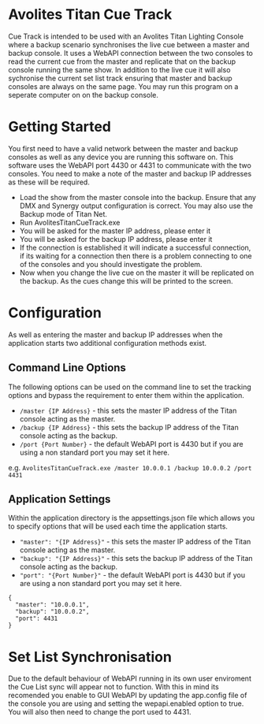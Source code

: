 # Avolites Titan Cue Track

Cue Track is intended to be used with an Avolites Titan Lighting Console where a backup scenario synchronises the live cue between a master and backup console. It uses a WebAPI connection between the two consoles to read the current cue from the master and replicate that on the backup console running the same show. In addition to the live cue it will also sychronise the current set list track ensuring that master and backup consoles are always on the same page. You may run this program on a seperate computer on on the backup console.

# Getting Started

You first need to have a valid network between the master and backup consoles as well as any device you are running this software on. This software uses the WebAPI port 4430 or 4431 to communicate with the two consoles. You need to make a note of the master and backup IP addresses as these will be required.

- Load the show from the master console into the backup. Ensure that any DMX and Synergy output configuration is correct. You may also use the Backup mode of Titan Net.
- Run AvolitesTitanCueTrack.exe
- You will be asked for the master IP address, please enter it
- You will be asked for the backup IP address, please enter it
- If the connection is established it will indicate a successful connection, if its waiting for a connection then there is a problem connecting to one of the consoles and you should investigate the problem.
- Now when you change the live cue on the master it will be replicated on the backup. As the cues change this will be printed to the screen.

# Configuration

As well as entering the master and backup IP addresses when the application starts two additional configuration methods exist.

## Command Line Options

The following options can be used on the command line to set the tracking options and bypass the requirement to enter them within the application.

- `/master {IP Address}` - this sets the master IP address of the Titan console acting as the master.
- `/backup {IP Address}` - this sets the backup IP address of the Titan console acting as the backup.
- `/port {Port Number}` - the default WebAPI port is 4430 but if you are using a non standard port you may set it here.

e.g. `AvolitesTitanCueTrack.exe /master 10.0.0.1 /backup 10.0.0.2 /port 4431`

## Application Settings

Within the application directory is the appsettings.json file which allows you to specify options that will be used each time the application starts.

- `"master": "{IP Address}"` - this sets the master IP address of the Titan console acting as the master.
- `"backup": "{IP Address}"` - this sets the backup IP address of the Titan console acting as the backup.
- `"port": "{Port Number}"` - the default WebAPI port is 4430 but if you are using a non standard port you may set it here.

```
{
  "master": "10.0.0.1",
  "backup": "10.0.0.2",
  "port": 4431
}
```

# Set List Synchronisation

Due to the default behaviour of WebAPI running in its own user enviroment the Cue List sync will appear not to function. With this in mind its recomended you enable to GUI WebAPI by updating the app.config file of the console you are using and setting the wepapi.enabled option to true. You will also then need to change the port used to 4431.

